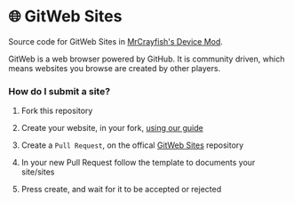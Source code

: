 # :globe_with_meridians: GitWeb Sites
Source code for GitWeb Sites in [MrCrayfish's Device Mod](https://minecraft.curseforge.com/projects/mrcrayfishs-device-mod).

GitWeb is a web browser powered by GitHub. It is community driven, which means websites you browse are created by other players.

### How do I submit a site?

1. Fork this repository

2. Create your website, in your fork, [using our guide](https://guide.wip.com)

3. Create a `Pull Request`, on the offical [GitWeb Sites](https://github.com/MrCrayfish/GitWeb-Sites) repository

4. In your new Pull Request follow the template to documents your site/sites

5. Press create, and wait for it to be accepted or rejected
